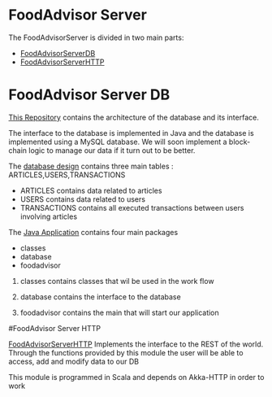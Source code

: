 # FoodAdvisor Server

The FoodAdvisorServer is divided in two main parts:
 - [FoodAdvisorServerDB](https://github.com/FoodAdvisorProject/FoodAdvisorServerDB/)
 - [FoodAdvisorServerHTTP](https://github.com/FoodAdvisorProject/FoodAdvisorServerHTTP/)
 
 
# FoodAdvisor Server DB
[This Repository](https://github.com/FoodAdvisorProject/FoodAdvisorServerDB/) contains the architecture of the database and its interface.

The interface to the database is implemented in Java and the database is implemented using a MySQL database.
We will soon implement a block-chain logic to manage our data if it turn out to be better.

The <a href="https://github.com/FoodAdvisorProject/FoodAdvisorServerDB/blob/master/database/DB_SETUP.sql">database design</a> contains three main tables : ARTICLES,USERS,TRANSACTIONS 

- ARTICLES     contains data related to articles
- USERS        contains data related to users
- TRANSACTIONS contains all executed transactions between users involving articles

The [Java Application](https://github.com/FoodAdvisorProject/FoodAdvisorServerDB/tree/master/src) contains four main packages

- classes
- database
- foodadvisor

1. classes contains classes that wil be used in the work flow

2. database contains the interface to the database

3. foodadvisor contains the main that will start our application

#FoodAdvisor Server HTTP

[FoodAdvisorServerHTTP](https://github.com/FoodAdvisorProject/FoodAdvisorServerHTTP/) Implements the interface to the REST of the world.
Through the functions provided by this module the user will be able to access, add and modify data to our DB

This module is programmed in Scala and depends on Akka-HTTP in order to work

